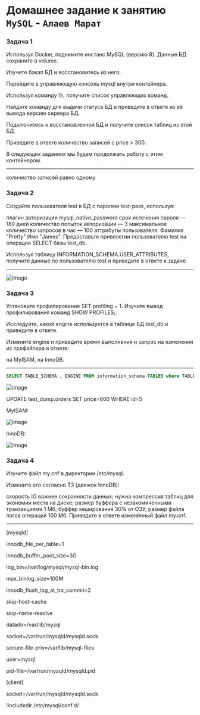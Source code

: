 # Домашнее задание к занятию `MySQL` - `Алаев Марат`


### Задача 1

Используя Docker, поднимите инстанс MySQL (версию 8). Данные БД сохраните в volume.

Изучите бэкап БД и восстановитесь из него.

Перейдите в управляющую консоль mysql внутри контейнера.

Используя команду \h, получите список управляющих команд.

Найдите команду для выдачи статуса БД и приведите в ответе из её вывода версию сервера БД.

Подключитесь к восстановленной БД и получите список таблиц из этой БД.

Приведите в ответе количество записей с price > 300.

В следующих заданиях мы будем продолжать работу с этим контейнером.

___

количество записей равно одному



### Задача 2

Создайте пользователя test в БД c паролем test-pass, используя:

плагин авторизации mysql_native_password
срок истечения пароля — 180 дней
количество попыток авторизации — 3
максимальное количество запросов в час — 100
аттрибуты пользователя:
Фамилия "Pretty"
Имя "James".
Предоставьте привелегии пользователю test на операции SELECT базы test_db.

Используя таблицу INFORMATION_SCHEMA.USER_ATTRIBUTES, получите данные по пользователю test и приведите в ответе к задаче.


___

![image](https://github.com/MaratAlaev/gitlab-hw/assets/46092593/92122304-4765-4f63-8684-fec4f26d79eb)






### Задача 3
Установите профилирование SET profiling = 1. Изучите вывод профилирования команд SHOW PROFILES;.

Исследуйте, какой engine используется в таблице БД test_db и приведите в ответе.

Измените engine и приведите время выполнения и запрос на изменения из профайлера в ответе:

на MyISAM,
на InnoDB.
___

```SQL
SELECT TABLE_SCHEMA , ENGINE FROM information_schema.TABLES where TABLE_SCHEMA = 'test_dump';
```
![image](https://github.com/MaratAlaev/gitlab-hw/assets/46092593/4b6a6a9b-4537-478a-b874-f94fd61db050)

UPDATE test_dump.orders SET price=600 WHERE id=5

MyISAM: 

![image](https://github.com/MaratAlaev/gitlab-hw/assets/46092593/693b74d0-275e-4335-ad1b-a8a64fdec06b)



InnoDB:

![image](https://github.com/MaratAlaev/gitlab-hw/assets/46092593/b249b346-04b9-41af-87d9-e8b699c2a470)




### Задача 4
Изучите файл my.cnf в директории /etc/mysql.

Измените его согласно ТЗ (движок InnoDB):

скорость IO важнее сохранности данных;
нужна компрессия таблиц для экономии места на диске;
размер буффера с незакомиченными транзакциями 1 Мб;
буффер кеширования 30% от ОЗУ;
размер файла логов операций 100 Мб.
Приведите в ответе изменённый файл my.cnf.

___

[mysqld]

innodb_file_per_table=1

innodb_buffer_pool_size=3G

log_bin=/var/log/mysql/mysql-bin.log

max_binlog_size=100M

innodb_flush_log_at_trx_commit=2 


skip-host-cache

skip-name-resolve

datadir=/var/lib/mysql

socket=/var/run/mysqld/mysqld.sock

secure-file-priv=/var/lib/mysql-files

user=mysql


pid-file=/var/run/mysqld/mysqld.pid

[client]

socket=/var/run/mysqld/mysqld.sock


!includedir /etc/mysql/conf.d/
